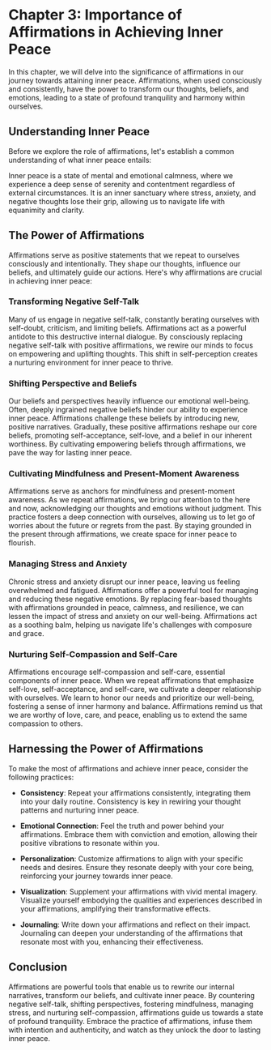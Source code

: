 Chapter 3: Importance of Affirmations in Achieving Inner Peace
==============================================================

In this chapter, we will delve into the significance of affirmations in our journey towards attaining inner peace. Affirmations, when used consciously and consistently, have the power to transform our thoughts, beliefs, and emotions, leading to a state of profound tranquility and harmony within ourselves.

Understanding Inner Peace
-------------------------

Before we explore the role of affirmations, let's establish a common understanding of what inner peace entails:

Inner peace is a state of mental and emotional calmness, where we experience a deep sense of serenity and contentment regardless of external circumstances. It is an inner sanctuary where stress, anxiety, and negative thoughts lose their grip, allowing us to navigate life with equanimity and clarity.

The Power of Affirmations
-------------------------

Affirmations serve as positive statements that we repeat to ourselves consciously and intentionally. They shape our thoughts, influence our beliefs, and ultimately guide our actions. Here's why affirmations are crucial in achieving inner peace:

### Transforming Negative Self-Talk

Many of us engage in negative self-talk, constantly berating ourselves with self-doubt, criticism, and limiting beliefs. Affirmations act as a powerful antidote to this destructive internal dialogue. By consciously replacing negative self-talk with positive affirmations, we rewire our minds to focus on empowering and uplifting thoughts. This shift in self-perception creates a nurturing environment for inner peace to thrive.

### Shifting Perspective and Beliefs

Our beliefs and perspectives heavily influence our emotional well-being. Often, deeply ingrained negative beliefs hinder our ability to experience inner peace. Affirmations challenge these beliefs by introducing new, positive narratives. Gradually, these positive affirmations reshape our core beliefs, promoting self-acceptance, self-love, and a belief in our inherent worthiness. By cultivating empowering beliefs through affirmations, we pave the way for lasting inner peace.

### Cultivating Mindfulness and Present-Moment Awareness

Affirmations serve as anchors for mindfulness and present-moment awareness. As we repeat affirmations, we bring our attention to the here and now, acknowledging our thoughts and emotions without judgment. This practice fosters a deep connection with ourselves, allowing us to let go of worries about the future or regrets from the past. By staying grounded in the present through affirmations, we create space for inner peace to flourish.

### Managing Stress and Anxiety

Chronic stress and anxiety disrupt our inner peace, leaving us feeling overwhelmed and fatigued. Affirmations offer a powerful tool for managing and reducing these negative emotions. By replacing fear-based thoughts with affirmations grounded in peace, calmness, and resilience, we can lessen the impact of stress and anxiety on our well-being. Affirmations act as a soothing balm, helping us navigate life's challenges with composure and grace.

### Nurturing Self-Compassion and Self-Care

Affirmations encourage self-compassion and self-care, essential components of inner peace. When we repeat affirmations that emphasize self-love, self-acceptance, and self-care, we cultivate a deeper relationship with ourselves. We learn to honor our needs and prioritize our well-being, fostering a sense of inner harmony and balance. Affirmations remind us that we are worthy of love, care, and peace, enabling us to extend the same compassion to others.

Harnessing the Power of Affirmations
------------------------------------

To make the most of affirmations and achieve inner peace, consider the following practices:

* **Consistency**: Repeat your affirmations consistently, integrating them into your daily routine. Consistency is key in rewiring your thought patterns and nurturing inner peace.

* **Emotional Connection**: Feel the truth and power behind your affirmations. Embrace them with conviction and emotion, allowing their positive vibrations to resonate within you.

* **Personalization**: Customize affirmations to align with your specific needs and desires. Ensure they resonate deeply with your core being, reinforcing your journey towards inner peace.

* **Visualization**: Supplement your affirmations with vivid mental imagery. Visualize yourself embodying the qualities and experiences described in your affirmations, amplifying their transformative effects.

* **Journaling**: Write down your affirmations and reflect on their impact. Journaling can deepen your understanding of the affirmations that resonate most with you, enhancing their effectiveness.

Conclusion
----------

Affirmations are powerful tools that enable us to rewrite our internal narratives, transform our beliefs, and cultivate inner peace. By countering negative self-talk, shifting perspectives, fostering mindfulness, managing stress, and nurturing self-compassion, affirmations guide us towards a state of profound tranquility. Embrace the practice of affirmations, infuse them with intention and authenticity, and watch as they unlock the door to lasting inner peace.
